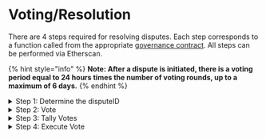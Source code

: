 # Voting/Resolution

There are 4 steps required for resolving disputes. Each step corresponds to a function called from the appropriate [governance contract](https://app.gitbook.com/s/tcQlo49FAqTaOimNOz0X/the-basics/contracts-reference). All steps can be performed via Etherscan.

{% hint style="info" %}
**Note: After a dispute is initiated, there is a voting period equal to 24 hours times the number of voting rounds, up to a maximum of 6 days.**
{% endhint %}

<details>

<summary>Step 1: Determine the disputeID</summary>

On a block explorer, navigate to the appropriate governance [contract](../the-basics/contracts-reference.md).  Click on on the txnhash for the `beginDispute` txn you'd like to dispute.  Click Logs() and scroll down to the `NewDispute` event which contains the **disputeID**.

</details>

<details>

<summary>Step 2: Vote</summary>

Go back to the governance contract on the block explorer, click the `Write Contract` button. Log into your Web3 compatible wallet and Click `Connect to Web3` with the address that holds your tellor voting power. Click function 5 `vote.`

Inputs:

* `_disputeID`: Enter the `disputeID` from step 1.
* `_supports (bool)`: Here is where you can choose whether or not to support the dispute. Enter `true` if you wish to vote in favor of the disputer. Enter `false` if you wish to vote on the side of the reporter.
* `_invalidQuery`: If you believe that the dispute was invalid and there is no clear correct option, enter `true` here. Otherwise, input `false`.

Note: 24 hours after the dispute is initiated votes can be tallied.

</details>

<details>

<summary>Step 3: Tally Votes</summary>

* Connect your web3 compatible wallet to the governance contract via etherscan.
* Click on function 4. tallyVotes
* Input the disputeID from step one and click Write to sign the transaction.

Note: 24 hours after tallyVotes is called, the vote can be executed. Which brings us to...

</details>

<details>

<summary>Step 4: Execute Vote</summary>

The last step for resolving a dispute is `executeVote`. After this function is called, the winner of the dispute receives the locked TRB tokens.

* Connect your web3 compatible wallet to the governance contract via etherscan.
* Click on function 2. `executeVote`.
* Input the `disputeID` from step one and click Write to sign the transaction

</details>

###
